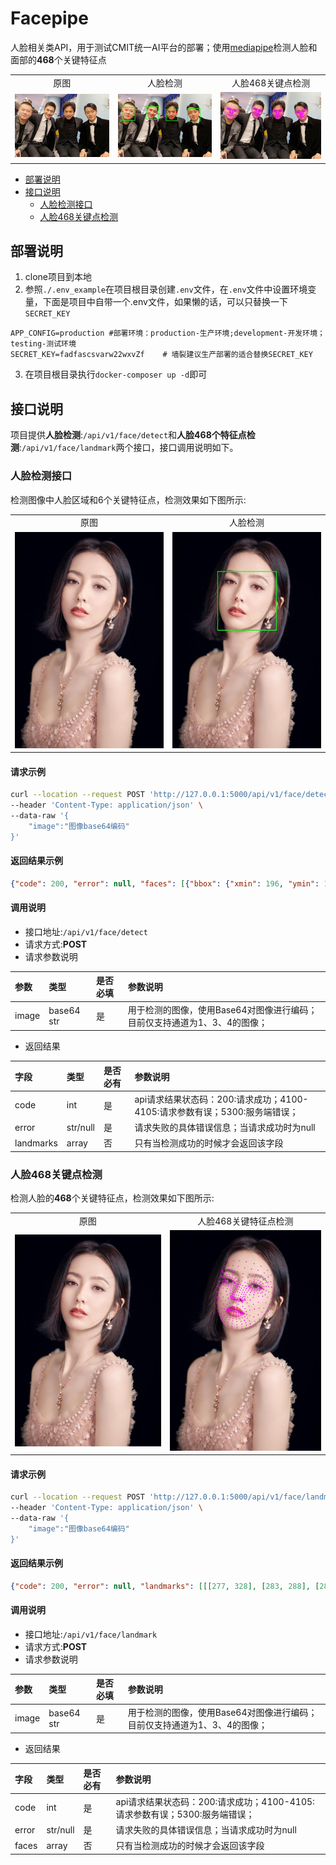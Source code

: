 # Facepipe
人脸相关类API，用于测试CMIT统一AI平台的部署；使用[mediapipe](https://github.com/google/mediapipe)检测人脸和面部的**468**个关键特征点

<table>
  <tr>
     <td align="center">原图</td>
     <td align="center">人脸检测</td>
     <td align="center">人脸468关键点检测</td>
  </tr>
  <tr>
    <td><img src="./docs/faces.jpeg" width=100%></td>
    <td><img src="./docs/face_detect.jpg" width=100%></td>
    <td><img src="./docs/face_landmarks.jpg" width=100%></td>
  </tr>
</table>

- [部署说明](#部署说明)
- [接口说明](#接口说明)
    - [人脸检测接口](#人脸检测接口)
    - [人脸468关键点检测](#人脸468关键点检测)


## 部署说明
1. clone项目到本地
2. 参照`./.env_example`在项目根目录创建`.env`文件，在`.env`文件中设置环境变量，下面是项目中自带一个.env文件，如果懒的话，可以只替换一下`SECRET_KEY`

```
APP_CONFIG=production #部署环境：production-生产环境;development-开发环境；testing-测试环境
SECRET_KEY=fadfascsvarw22wxvZf    # 墙裂建议生产部署的适合替换SECRET_KEY
```
3. 在项目根目录执行`docker-composer up -d`即可


## 接口说明
项目提供**人脸检测**:`/api/v1/face/detect`和**人脸468个特征点检测**:`/api/v1/face/landmark`两个接口，接口调用说明如下。
### 人脸检测接口
检测图像中人脸区域和6个关键特征点，检测效果如下图所示:

<table>
  <tr>
     <td align="center">原图</td>
     <td align="center">人脸检测</td>
  </tr>
  <tr>
    <td><img src="./docs/one_face.jpeg" width=100%></td>
    <td><img src="./docs/face_detect_d.jpg" width=100%></td>
  </tr>
</table>

#### 请求示例
```bash
curl --location --request POST 'http://127.0.0.1:5000/api/v1/face/detect' \
--header 'Content-Type: application/json' \
--data-raw '{
    "image":"图像base64编码"
}'
```

#### 返回结果示例
```json
{"code": 200, "error": null, "faces": [{"bbox": {"xmin": 196, "ymin": 171, "width": 258, "height": 258}, "keypoints": [[257, 221], [368, 249], [282, 288], [273, 347], [211, 241], [447, 307]]}]}
```

#### 调用说明

- 接口地址:`/api/v1/face/detect`
- 请求方式:**POST**
- 请求参数说明

参数 | 类型 | 是否必填 | 参数说明
:----- | :----- | :----- | :-----
image | base64 str | 是 | 用于检测的图像，使用Base64对图像进行编码；目前仅支持通道为1、3、4的图像；
- 返回结果

字段 | 类型 | 是否必有 | 参数说明
:----- | :----- | :----- | :-----
code | int | 是 | api请求结果状态码：200:请求成功；4100-4105:请求参数有误；5300:服务端错误；
error | str/null | 是 | 请求失败的具体错误信息；当请求成功时为null
landmarks | array| 否| 只有当检测成功的时候才会返回该字段

### 人脸468关键点检测
检测人脸的**468**个关键特征点，检测效果如下图所示:

<table>
  <tr>
     <td align="center">原图</td>
     <td align="center">人脸468关键特征点检测</td>
  </tr>
  <tr>
    <td><img src="./docs/one_face.jpeg" width=100%></td>
    <td><img src="./docs/face_landmarks_d.jpg" width=100%></td>
  </tr>
</table>

#### 请求示例
```bash
curl --location --request POST 'http://127.0.0.1:5000/api/v1/face/landmark' \
--header 'Content-Type: application/json' \
--data-raw '{
    "image":"图像base64编码"
}'
```

#### 返回结果示例
```json
{"code": 200, "error": null, "landmarks": [[[277, 328], [283, 288], [284, 303], [286, 253], [285, 276], [290, 263], [303, 232], [240, 218], [311, 201], [315, 185], [329, 135], [276, 334], [276, 340], [276, 343], [275, 350], [273, 355], [271, 362], [270, 369], [271, 378], [283, 295], [278, 294], [227, 173], [264, 234], [254, 233], [246, 230], [236, 221], [273, 232], [259, 199], [269, 203], [249, 198], [242, 202], [228, 227], [237, 383], [238, 214], [212, 220], [222, 218], [246, 276], [267, 325], [267, 338], [257, 327], [250, 332], [261, 338], [255, 339], [237, 349], [276, 286], [276, 275], [232, 186], [271, 253], [261, 283], [262, 278], [219, 271], [281, 263], [254, 176], [241, 178], [237, 153], [291, 194], [277, 209], [233, 337], [207, 325], [267, 291], [274, 296], [243, 340], [249, 341], [239, 170], [261, 289], [269, 180], [270, 171], [274, 131], [238, 161], [272, 151], [229, 181], [228, 178], [267, 332], [259, 333], [252, 335], [269, 294], [246, 341], [247, 344], [250, 340], [270, 286], [259, 340], [263, 340], [269, 341], [259, 375], [259, 365], [261, 358], [264, 352], [266, 347], [255, 344], [253, 345], [250, 347], [247, 351], [246, 317], [209, 270], [284, 298], [253, 343], [250, 343], [275, 301], [264, 297], [274, 299], [260, 257], [242, 262], [260, 283], [252, 139], [252, 152], [252, 167], [242, 358], [291, 178], [294, 155], [298, 130], [239, 226], [217, 234], [279, 230], [233, 204], [279, 246], [265, 279], [208, 240], [219, 242], [229, 249], [247, 250], [262, 248], [273, 245], [293, 233], [203, 263], [227, 201], [279, 293], [269, 263], [216, 221], [282, 240], [260, 285], [235, 214], [267, 272], [207, 297], [281, 226], [274, 266], [211, 352], [213, 365], [202, 266], [205, 336], [220, 197], [235, 392], [281, 297], [260, 270], [216, 219], [247, 224], [255, 227], [244, 345], [202, 286], [249, 411], [229, 391], [221, 380], [321, 161], [267, 418], [264, 228], [272, 227], [277, 227], [223, 198], [274, 218], [267, 213], [258, 211], [250, 210], [244, 212], [220, 195], [242, 221], [282, 311], [255, 312], [266, 289], [271, 310], [308, 217], [219, 368], [226, 379], [247, 404], [209, 348], [279, 223], [282, 249], [266, 411], [237, 401], [200, 291], [260, 345], [257, 348], [254, 352], [251, 358], [249, 366], [252, 340], [248, 338], [246, 336], [238, 326], [210, 294], [286, 239], [289, 218], [284, 219], [255, 339], [208, 321], [296, 217], [242, 374], [294, 252], [289, 243], [298, 243], [272, 264], [267, 401], [269, 389], [254, 384], [228, 351], [251, 292], [234, 364], [229, 287], [239, 302], [220, 304], [249, 394], [267, 271], [221, 357], [229, 370], [224, 336], [203, 306], [215, 335], [201, 314], [230, 316], [276, 256], [267, 284], [263, 287], [270, 276], [283, 205], [269, 194], [256, 190], [245, 190], [238, 195], [230, 216], [206, 242], [230, 233], [238, 238], [251, 241], [263, 241], [274, 239], [281, 236], [213, 246], [264, 291], [278, 257], [271, 284], [276, 291], [272, 287], [266, 296], [277, 292], [279, 296], [284, 227], [288, 230], [289, 232], [240, 213], [237, 206], [303, 256], [387, 250], [293, 297], [446, 218], [353, 253], [364, 257], [375, 258], [391, 255], [345, 248], [373, 222], [361, 221], [384, 226], [391, 233], [399, 265], [308, 402], [392, 248], [439, 269], [414, 259], [345, 299], [289, 330], [285, 342], [301, 338], [309, 346], [294, 346], [301, 350], [321, 370], [291, 290], [295, 279], [412, 224], [332, 266], [317, 296], [321, 292], [381, 308], [299, 266], [386, 202], [401, 211], [436, 193], [336, 203], [350, 223], [330, 361], [406, 374], [308, 301], [299, 302], [317, 358], [313, 356], [410, 205], [317, 303], [365, 199], [368, 190], [391, 153], [423, 199], [378, 171], [421, 221], [433, 220], [287, 337], [297, 343], [305, 348], [305, 303], [315, 357], [310, 359], [312, 355], [304, 294], [300, 350], [293, 347], [285, 345], [285, 381], [283, 371], [284, 364], [284, 357], [284, 352], [301, 355], [303, 357], [304, 361], [306, 366], [322, 336], [434, 322], [306, 356], [308, 357], [295, 306], [312, 309], [297, 304], [342, 276], [358, 288], [322, 298], [418, 171], [405, 182], [392, 194], [311, 376], [342, 188], [351, 165], [362, 142], [385, 258], [409, 276], [339, 243], [404, 241], [325, 256], [312, 289], [421, 287], [398, 282], [382, 283], [361, 276], [346, 267], [336, 259], [313, 237], [412, 311], [414, 241], [288, 295], [326, 276], [448, 272], [328, 250], [324, 300], [396, 249], [315, 283], [423, 348], [340, 239], [307, 274], [365, 392], [366, 405], [428, 318], [385, 381], [437, 244], [309, 413], [287, 298], [334, 287], [425, 264], [375, 251], [365, 250], [313, 362], [404, 333], [288, 422], [326, 418], [344, 414], [356, 247], [348, 244], [343, 241], [424, 241], [351, 234], [360, 233], [370, 234], [379, 238], [385, 242], [450, 243], [382, 251], [313, 326], [309, 298], [295, 316], [345, 402], [328, 408], [288, 415], [386, 393], [343, 236], [315, 256], [307, 421], [418, 342], [294, 354], [294, 357], [295, 363], [296, 370], [299, 380], [308, 354], [311, 353], [315, 352], [328, 348], [384, 335], [319, 246], [333, 227], [339, 231], [306, 352], [379, 362], [322, 222], [305, 391], [307, 247], [317, 275], [286, 393], [332, 377], [331, 311], [320, 386], [359, 317], [339, 325], [364, 338], [288, 405], [322, 283], [342, 388], [325, 396], [343, 365], [396, 352], [360, 371], [405, 363], [343, 343], [320, 266], [307, 293], [313, 299], [304, 283], [344, 217], [362, 213], [378, 215], [391, 220], [400, 229], [404, 254], [435, 294], [391, 268], [378, 269], [363, 265], [350, 259], [340, 253], [333, 247], [442, 297], [312, 303], [311, 264], [299, 290], [293, 295], [299, 293], [309, 306], [291, 295], [290, 299], [336, 238], [329, 239], [324, 239], [388, 245], [397, 240]]]}
```

#### 调用说明

- 接口地址:`/api/v1/face/landmark`
- 请求方式:**POST**
- 请求参数说明

参数 | 类型 | 是否必填 | 参数说明
:----- | :----- | :----- | :-----
image | base64 str | 是 | 用于检测的图像，使用Base64对图像进行编码；目前仅支持通道为1、3、4的图像；

- 返回结果

字段 | 类型 | 是否必有 | 参数说明
:----- | :----- | :----- | :-----
code | int | 是 | api请求结果状态码：200:请求成功；4100-4105:请求参数有误；5300:服务端错误；
error | str/null | 是 | 请求失败的具体错误信息；当请求成功时为null
faces | array| 否| 只有当检测成功的时候才会返回该字段

